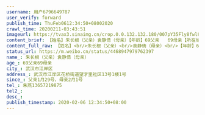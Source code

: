 ```yaml
---
username: 用户6796649787
user_verify: forward
publish_time: ThuFeb0612:34:50+08002020
crawl_time: 20200211-03:43:51
imageurl: https://tvax3.sinaimg.cn/crop.0.0.132.132.180/007pY35Fly8fwl8nhqksnj303o03o3yc.jpg?KID=imgbed,tva&Expires=1581374049&ssig=WCf2cL7KC5
content_brief: 【姓名】朱长根（父亲）袁静倩（母亲）【年龄】69父亲   69母亲【所在城市】武汉市江岸区【所在小区、社区】武汉市江岸区花桥街道望才里社区13号1楼1号【患病时间】父亲1月29号，母亲2月1号【联系方式】朱燕13657219875【病情详细描述】父亲朱长根于1月29号因低烧去社区医院长江医院就诊，CT结 ...全文
content_full_raw: 【姓名】<br/>朱长根（父亲）<br/>袁静倩（母亲）<br/>【年龄】69父亲69母亲<br/>【所在城市】武汉市江岸区<br/>【所在小区、社区】武汉市江岸区花桥街道望才里社区13号1楼1号<br/>【患病时间】父亲1月29号，母亲2月1号<br/>【联系方式】朱燕13657219875<br/>【病情详细描述】父亲朱长根于1月29号因低烧去社区医院长江医院就诊，CT结论两肺感染。住院未果后居家隔离，母亲袁静倩照顾父亲后又被传染，于2月1号出现低烧，当晚去武汉市第十一医院就诊，CT结论是双肺多发斑片状感染，医生认为两人都是高度疑似新型冠状病毒肺炎患者。两人均已做了两次核酸检测至今结果未出。经多渠道联系多家医院住院未果，两人不得不继续居家隔离。目前父母病情日渐加重极度虚弱，父亲血氧饱和度只有87并有严重气喘，在家吸氧（父亲40年前曾患膀胱癌，手术后至今身上一直插着导尿管和尿袋），母亲高烧38.6℃，父母均严重乏力无食欲无味觉。家中还有患心脏病的93岁奶奶一起生活，春节期间我和姐姐两家共三个大人三个孩子一直住在父母家。现在我负责照顾两个病人和奶奶，姐姐负责隔离和照顾三个孩子，只有老公一人能开车，他负责每天接送病人打针，往返于定点医院和家中，并协助照顾孩子，他目前身体已经出现轻微不适，目前一个孩子也出现高烧。全家目前都处于相互传染的高度风险中，全家老小极度恐慌，急求床位隔离和救治我父母!急急急！！！<br/>【需要床位量】2<br/>【身份证号码】<br/>朱长根420619195105101275<br/>袁静倩42061919511212124X
status_url: https://m.weibo.cn/status/4468947979762397
name_: 朱长根（父亲）袁静倩（母亲）
age_: 69父亲69母亲
city_: 武汉市江岸区
address_: 武汉市江岸区花桥街道望才里社区13号1楼1号
since_: 父亲1月29号，母亲2月1号
tel_: 朱燕13657219875
tel2_: 
desc_: 
publish_timestamp: 2020-02-06 12:34:50+08:00
---
```

